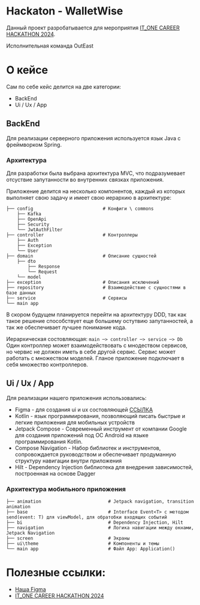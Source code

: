 # Hackaton - WalletWise
Данный проект разробатывается для мероприятия [IT_ONE CAREER HACKATHON 2024](https://www.zavodit.ru/ru/calendar/event/53).

Исполнительная команда OutEast

# О кейсе
Сам по себе кейс делится на две категории:
- BackEnd
- Ui / Ux / App

## BackEnd
Для реализации серверного приложения используется язык Java с фреймворком Spring.
### Архитектура
Для разработки была выбрана архитектура MVC, что подразумевает отсуствие запутанности во внутренних связках приложения. 

Приложение делится на несколько компонентов, каждый из которых выполняет свою задачу и имеет свою иерархию в архитектуре:

    ├── config                          # Конфиги \ commons
        ├── Kafka
        ├── OpenApi
        ├── Security
        └── JwtAuthFilter
    ├── controller                      # Контроллеры
        ├── Auth
        ├── Exception
        └── User
    ├── domain                          # Описание сущностей
        ├── dto
            ├── Response
            └── Request
        └── model
    ├── exception                       # Описания исключений
    ├── repository                      # Взаимодействие с сущностями в базе данных
    ├── service                         # Сервисы
    └── main app

В скором будущем планируется перейти на архитектуру DDD, так как такое решение способствует еще большему остутвию запутанностей, а так же обеспечивает лучшее понимание кода.

Иерархическая состовляющая:
`main ─> controller ─> service ─> Db`
Один контроллер может взаимодействовать с мнодеством сервисов, но червис не должен иметь в себе другой сервис. Сервис может работать с множеством моделей. Гланое приложение подключает в себя множество контроллеров.

## Ui / Ux / App
Для реализации нашего приложения использовались:
- Figma - для создания ui и ux состовляющей [ССЫЛКА](https://www.figma.com/design/bIbBl96hqfyU9jxZcyZt1x/%D0%BA%D1%80%D1%83%D1%82%D0%BE%D0%B9-%D0%BF%D1%80%D0%BE%D0%B5%D0%BA%D1%82?node-id=0%3A1&t=FtMkDnwYl8Sfsm1h-1)
- Kotlin - язык программирования, позволяющий писать быстрые и легкие приложения для мобильных устройств
- Jetpack Compose - Современный инструмент от компании Google для создания приложений под ОС Android на языке программирования Kotlin.
- Compose Navigation - Набор библиотек и инструментов, сопровождается руководством и обеспечивает продуманную структуру навигации внутри приложения
- Hilt - Dependency Injection библиотека для внедрения зависимостей, построенная на основе Dagger

### Архитектура мобильного приложения

    ├── animation                         # Jetpack navigation, transition animation
    ├── base                              # Interface Event<T> с методом send(event: T) для viewModel, для обратобки входящих событий
    ├── bi                                # Dependency Injection, Hilt
    ├── navigation                        # Логика навигации между окнами, Jetpack Navigation
    ├── screen                            # Экраны
    ├── ui\theme                          # Компоненты и темы 
    └── main app                          # Файл App: Application()




# Полезные ссылки:
- [Наша Figma](https://www.figma.com/design/bIbBl96hqfyU9jxZcyZt1x/%D0%BA%D1%80%D1%83%D1%82%D0%BE%D0%B9-%D0%BF%D1%80%D0%BE%D0%B5%D0%BA%D1%82?node-id=0%3A1&t=FtMkDnwYl8Sfsm1h-1)
- [IT_ONE CAREER HACKATHON 2024](https://www.zavodit.ru/ru/calendar/event/53)
